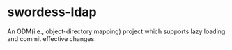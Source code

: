 swordess-ldap
=============

An ODM(i.e., object-directory mapping) project which supports lazy loading and commit effective changes.
